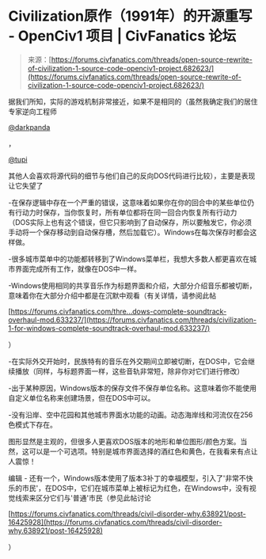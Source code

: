 <!--yml

分类：未分类

日期：2024-05-27 15:15:56

-->

# Civilization原作（1991年）的开源重写 - OpenCiv1 项目 | CivFanatics 论坛

> 来源：[https://forums.civfanatics.com/threads/open-source-rewrite-of-civilization-1-source-code-openciv1-project.682623/](https://forums.civfanatics.com/threads/open-source-rewrite-of-civilization-1-source-code-openciv1-project.682623/)

据我们所知，实际的游戏机制非常接近，如果不是相同的（虽然我确定我们的居住专家逆向工程师

[@darkpanda](https://forums.civfanatics.com/members/130195/)

，

[@tupi](https://forums.civfanatics.com/members/212558/)

其他人会喜欢将源代码的细节与他们自己的反向DOS代码进行比较），主要是表现让它失望了

-在保存逻辑中存在一个严重的错误，这意味着如果你在你的回合中的某些单位仍有行动力时保存，当你恢复时，所有单位都将在同一回合内恢复所有行动力（DOS实际上也有这个错误，但它只影响到了自动保存，所以要触发它，你必须手动将一个保存移动到自动保存槽，然后加载它）。Windows在每次保存时都会这样做。

-很多城市菜单中的功能都转移到了Windows菜单栏，我想大多数人都更喜欢在城市界面完成所有工作，就像在DOS中一样。

-Windows使用相同的共享音乐作为标题界面和介绍，大部分介绍音乐都被切断，意味着你在大部分介绍中都是在沉默中观看（有关详情，请参阅此帖

[https://forums.civfanatics.com/thre...dows-complete-soundtrack-overhaul-mod.633237/](https://forums.civfanatics.com/threads/civilization-1-for-windows-complete-soundtrack-overhaul-mod.633237/)

）

-在实际外交开始时，民族特有的音乐在外交期间立即被切断，在DOS中，它会继续播放（同样，与标题界面一样，这些音轨非常短，除非你对它们进行修改）

-出于某种原因，Windows版本的保存文件不保存单位名称。这意味着你不能使用自定义单位名称来创建场景，但在DOS中可以。

-没有沿岸、空中花园和其他城市界面水功能的动画。动态海岸线和河流仅在256色模式下存在。

图形显然是主观的，但很多人更喜欢DOS版本的地形和单位图形/颜色方案。当然，这可以是一个可选项。特别是城市界面选择的酒红色和黄色，在我看来有点让人震惊！

编辑 - 还有一个，Windows版本使用了版本3补丁的幸福模型，引入了'非常不快乐的市民'，在DOS中，它们在城市菜单上被标记为红色，在Windows中，没有视觉线索来区分它们与'普通'市民（参见此帖讨论

[https://forums.civfanatics.com/threads/civil-disorder-why.638921/post-16425928](https://forums.civfanatics.com/threads/civil-disorder-why.638921/post-16425928)

）
